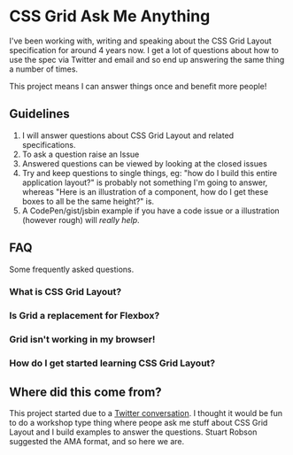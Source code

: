 # CSS Grid Ask Me Anything

I've been working with, writing and speaking about the CSS Grid Layout specification for around 4 years now. I get a lot of questions about how to use the spec via Twitter and email and so end up answering the same thing a number of times.

This project means I can answer things once and benefit more people!

## Guidelines

1. I will answer questions about CSS Grid Layout and related specifications.
2. To ask a question raise an Issue
3. Answered questions can be viewed by looking at the closed issues
4. Try and keep questions to single things, eg: "how do I build this entire application layout?" is probably not something I'm going to answer, whereas "Here is an illustration of a component, how do I get these boxes to all be the same height?" is.
5. A CodePen/gist/jsbin example if you have a code issue or a illustration (however rough) will _really help_.

## FAQ

Some frequently asked questions.

### What is CSS Grid Layout?


### Is Grid a replacement for Flexbox?


### Grid isn't working in my browser!


### How do I get started learning CSS Grid Layout?



## Where did this come from?

This project started due to a [Twitter conversation](https://twitter.com/rachelandrew/status/793917607787184128). I thought it would be fun to do a workshop type thing where peope ask me stuff about CSS Grid Layout and I build examples to answer the questions. Stuart Robson suggested the AMA format, and so here we are.

